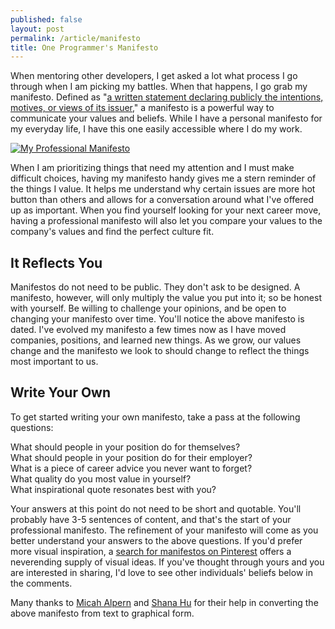 ```yaml
---
published: false
layout: post
permalink: /article/manifesto
title: One Programmer's Manifesto
---
```


When mentoring other developers, I get asked a lot what process I go through when I am picking my battles. When that happens, I go grab my manifesto. Defined as "[a written statement declaring publicly the intentions, motives, or views of its issuer](http://www.merriam-webster.com/dictionary/manifesto)," a manifesto is a powerful way to communicate your values and beliefs. While I have a personal manifesto for my everyday life, I have this one easily accessible where I do my work.

[![My Professional Manifesto](https://lh3.googleusercontent.com/-9wQSz5S3f3A/U5T3ktSPwEI/AAAAAAAAPX4/JkMXmgwhmgY/s200/2014-06-manifesto.png)](/resources/manifesto/2014-06-manifesto.pdf)

When I am prioritizing things that need my attention and I must make difficult choices, having my manifesto handy gives me a stern reminder of the things I value. It helps me understand why certain issues are more hot button than others and allows for a conversation around what I've offered up as important. When you find yourself looking for your next career move, having a professional manifesto will also let you compare your values to the company's values and find the perfect culture fit.

## It Reflects You
Manifestos do not need to be public. They don't ask to be designed. A manifesto, however, will only multiply the value you put into it; so be honest with yourself. Be willing to challenge your opinions, and be open to changing your manifesto over time. You'll notice the above manifesto is dated. I've evolved my manifesto a few times now as I have moved companies, positions, and learned new things. As we grow, our values change and the manifesto we look to should change to reflect the things most important to us.

## Write Your Own
To get started writing your own manifesto, take a pass at the following questions:

What should people in your position do for themselves?  
What should people in your position do for their employer?  
What is a piece of career advice you never want to forget?  
What quality do you most value in yourself?  
What inspirational quote resonates best with you?

Your answers at this point do not need to be short and quotable. You'll probably have 3-5 sentences of content, and that's the start of your professional manifesto. The refinement of your manifesto will come as you better understand your answers to the above questions. If you'd prefer more visual inspiration, a [search for manifestos on Pinterest](http://www.pinterest.com/search/pins/?q=manifesto) offers a neverending supply of visual ideas. If you've thought through yours and you are interested in sharing, I'd love to see other individuals' beliefs below in the comments.

Many thanks to [Micah Alpern](https://www.linkedin.com/in/malpern) and [Shana Hu](http://shanahu.com/) for their help in converting the above manifesto from text to graphical form.
